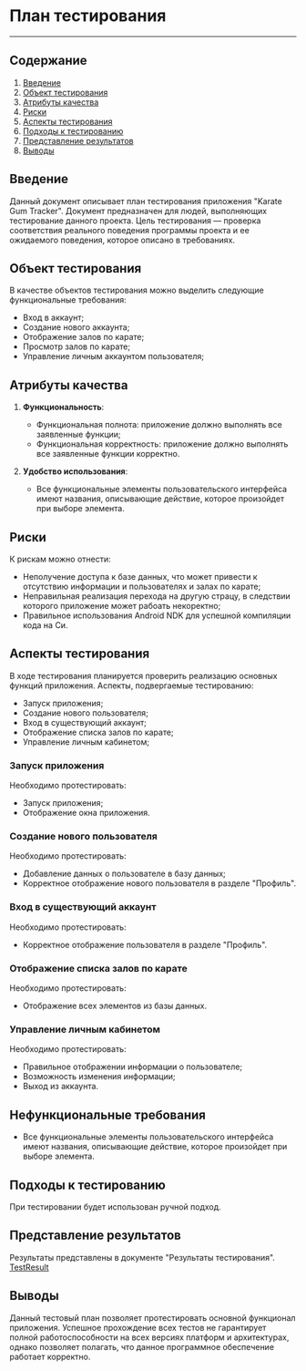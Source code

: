 # План тестирования

---

## Содержание
1. [Введение](#introduction)  
2. [Объект тестирования](#items)  
3. [Атрибуты качества](#quality)  
4. [Риски](#risk)  
5. [Аспекты тестирования](#features)  
6. [Подходы к тестированию](#approach)  
7. [Представление результатов](#pass)  
8. [Выводы](#conclusion)

<a name="introduction"/>

## Введение

Данный документ описывает план тестирования приложения "Karate Gum Tracker". Документ предназначен для людей, выполняющих тестирование данного проекта. Цель тестирования — проверка соответствия реального поведения программы проекта и ее ожидаемого поведения, которое описано в требованиях.

<a name="items"/>

## Объект тестирования

В качестве объектов тестирования можно выделить следующие функциональные требования:

- Вход в аккаунт;
- Создание нового аккаунта;
- Отображение залов по карате;
- Просмотр залов по карате;
- Управление личным аккаунтом пользователя;

<a name="quality"/>

## Атрибуты качества

1. **Функциональность**:
    - Функциональная полнота: приложение должно выполнять все заявленные функции;
    - Функциональная корректность: приложение должно выполнять все заявленные функции корректно.
   
2. **Удобство использования**:
    - Все функциональные элементы пользовательского интерфейса имеют названия, описывающие действие, которое произойдет при выборе элемента.

<a name="risk"/>

## Риски

К рискам можно отнести:
- Неполучение доступа к базе данных, что может привести к отсутствию информации и пользователях и залах по карате;
- Неправильная реализация перехода на другую страцу, в следствии которого приложение может рабоать некоректно;
- Правильное использования Android NDK для успешной компиляции кода на Си.

<a name="features"/>

## Аспекты тестирования

В ходе тестирования планируется проверить реализацию основных функций приложения. Аспекты, подвергаемые тестированию: 
- Запуск приложения;  
- Создание нового пользователя;  
- Вход в существующий аккаунт;  
- Отображение списка залов по карате;  
- Управление личным кабинетом;  

### Запуск приложения
Необходимо протестировать:
- Запуск приложения;
- Отображение окна приложения.

### Создание нового пользователя
Необходимо протестировать:
- Добавление данных о пользователе в базу данных;
- Корректное отображение нового пользователя в разделе "Профиль".

### Вход в существующий аккаунт
Необходимо протестировать:
- Корректное отображение пользователя в разделе "Профиль".

### Отображение списка залов по карате
Необходимо протестировать:
- Отображение всех элементов из базы данных.

### Управление личным кабинетом
Необходимо протестировать:
- Правильное отображении информации о пользователе;
- Возможность изменения информации;
- Выход из аккаунта.

## Нефункциональные требования
- Все функциональные элементы пользовательского интерфейса имеют названия, описывающие действие, которое произойдет при выборе элемента.

<a name="approach"/>

## Подходы к тестированию

При тестировании будет использован ручной подход.

<a name="pass"/>

## Представление результатов

Результаты представлены в документе "Результаты тестирования".
[TestResult](docs/test/testResult.md)

<a name="conclusion"/>

## Выводы

Данный тестовый план позволяет протестировать основной функционал приложения. Успешное прохождение всех тестов не гарантирует полной работоспособности на всех версиях платформ и архитектурах, однако позволяет полагать, что данное программное обеспечение работает корректно.
